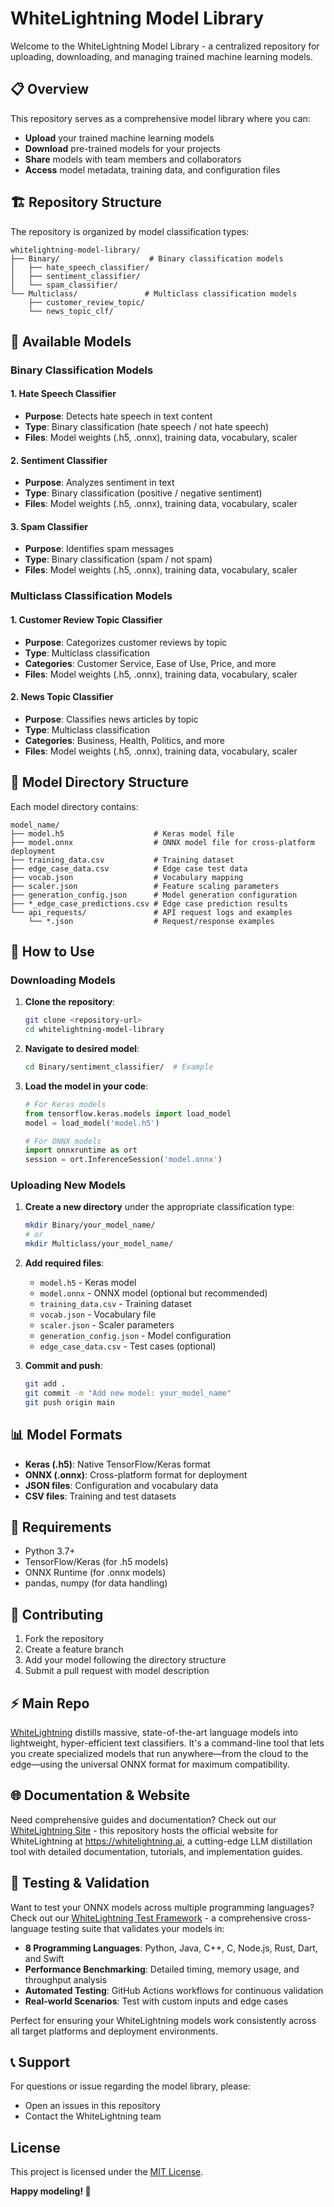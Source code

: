 # WhiteLightning Model Library

Welcome to the WhiteLightning Model Library - a centralized repository for uploading, downloading, and managing trained machine learning models.

## 📋 Overview

This repository serves as a comprehensive model library where you can:
- **Upload** your trained machine learning models
- **Download** pre-trained models for your projects  
- **Share** models with team members and collaborators
- **Access** model metadata, training data, and configuration files

## 🏗️ Repository Structure

The repository is organized by model classification types:

```
whitelightning-model-library/
├── Binary/                    # Binary classification models
│   ├── hate_speech_classifier/
│   ├── sentiment_classifier/
│   └── spam_classifier/
└── Multiclass/               # Multiclass classification models
    ├── customer_review_topic/
    └── news_topic_clf/
```

## 🤖 Available Models

### Binary Classification Models

#### 1. **Hate Speech Classifier**
- **Purpose**: Detects hate speech in text content
- **Type**: Binary classification (hate speech / not hate speech)
- **Files**: Model weights (.h5, .onnx), training data, vocabulary, scaler

#### 2. **Sentiment Classifier** 
- **Purpose**: Analyzes sentiment in text
- **Type**: Binary classification (positive / negative sentiment)
- **Files**: Model weights (.h5, .onnx), training data, vocabulary, scaler

#### 3. **Spam Classifier**
- **Purpose**: Identifies spam messages
- **Type**: Binary classification (spam / not spam)
- **Files**: Model weights (.h5, .onnx), training data, vocabulary, scaler

### Multiclass Classification Models

#### 1. **Customer Review Topic Classifier**
- **Purpose**: Categorizes customer reviews by topic
- **Type**: Multiclass classification
- **Categories**: Customer Service, Ease of Use, Price, and more
- **Files**: Model weights (.h5, .onnx), training data, vocabulary, scaler

#### 2. **News Topic Classifier**
- **Purpose**: Classifies news articles by topic
- **Type**: Multiclass classification  
- **Categories**: Business, Health, Politics, and more
- **Files**: Model weights (.h5, .onnx), training data, vocabulary, scaler

## 📁 Model Directory Structure

Each model directory contains:

```
model_name/
├── model.h5                    # Keras model file
├── model.onnx                  # ONNX model file for cross-platform deployment
├── training_data.csv           # Training dataset
├── edge_case_data.csv          # Edge case test data
├── vocab.json                  # Vocabulary mapping
├── scaler.json                 # Feature scaling parameters
├── generation_config.json      # Model generation configuration
├── *_edge_case_predictions.csv # Edge case prediction results
└── api_requests/               # API request logs and examples
    └── *.json                  # Request/response examples
```

## 🚀 How to Use

### Downloading Models

1. **Clone the repository**:
   ```bash
   git clone <repository-url>
   cd whitelightning-model-library
   ```

2. **Navigate to desired model**:
   ```bash
   cd Binary/sentiment_classifier/  # Example
   ```

3. **Load the model in your code**:
   ```python
   # For Keras models
   from tensorflow.keras.models import load_model
   model = load_model('model.h5')
   
   # For ONNX models
   import onnxruntime as ort
   session = ort.InferenceSession('model.onnx')
   ```

### Uploading New Models

1. **Create a new directory** under the appropriate classification type:
   ```bash
   mkdir Binary/your_model_name/
   # or
   mkdir Multiclass/your_model_name/
   ```

2. **Add required files**:
   - `model.h5` - Keras model
   - `model.onnx` - ONNX model (optional but recommended)
   - `training_data.csv` - Training dataset
   - `vocab.json` - Vocabulary file
   - `scaler.json` - Scaler parameters
   - `generation_config.json` - Model configuration
   - `edge_case_data.csv` - Test cases (optional)

3. **Commit and push**:
   ```bash
   git add .
   git commit -m "Add new model: your_model_name"
   git push origin main
   ```

## 📊 Model Formats

- **Keras (.h5)**: Native TensorFlow/Keras format
- **ONNX (.onnx)**: Cross-platform format for deployment
- **JSON files**: Configuration and vocabulary data
- **CSV files**: Training and test datasets

## 🔧 Requirements

- Python 3.7+
- TensorFlow/Keras (for .h5 models)
- ONNX Runtime (for .onnx models)
- pandas, numpy (for data handling)

## 📝 Contributing

1. Fork the repository
2. Create a feature branch
3. Add your model following the directory structure
4. Submit a pull request with model description

## ⚡  Main Repo

[WhiteLightning](https://github.com/Inoxoft/whitelightning) distills massive, state-of-the-art language models into lightweight, hyper-efficient text classifiers. It's a command-line tool that lets you create specialized models that run anywhere—from the cloud to the edge—using the universal ONNX format for maximum compatibility.

## 🌐 Documentation & Website

Need comprehensive guides and documentation? Check out our [WhiteLightning Site](https://github.com/whitelightning-ai/whitelightning-site) - this repository hosts the official website for WhiteLightning at https://whitelightning.ai, a cutting-edge LLM distillation tool with detailed documentation, tutorials, and implementation guides.

## 🧪 Testing & Validation

Want to test your ONNX models across multiple programming languages? Check out our [WhiteLightning Test Framework](https://github.com/Inoxoft/whitelightning) - a comprehensive cross-language testing suite that validates your models in:

* **8 Programming Languages**: Python, Java, C++, C, Node.js, Rust, Dart, and Swift
* **Performance Benchmarking**: Detailed timing, memory usage, and throughput analysis
* **Automated Testing**: GitHub Actions workflows for continuous validation
* **Real-world Scenarios**: Test with custom inputs and edge cases

Perfect for ensuring your WhiteLightning models work consistently across all target platforms and deployment environments.

## 📞 Support

For questions or issue regarding the model library, please:
- Open an issues in this repository
- Contact the WhiteLightning team

## License

This project is licensed under the [MIT License](./LICENSE).

**Happy modeling! 🚀** 
